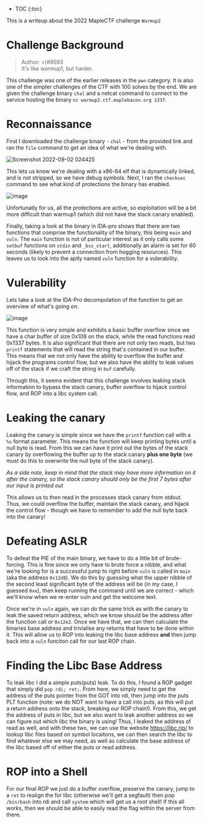 * TOC
{:toc}

This is a writeup about the 2022 MapleCTF challenge `Warmup2`

# Challenge Background

> Author: =)#9593  
> It's like warmup1, but harder.

This challenge was one of the earlier releases in the `pwn` category. It is also one of the simpler challenges of the CTF with 100 solves by the end. We are given the challenge binary `chal` and a netcat command to connect to the service hosting the binary `nc warmup2.ctf.maplebacon.org 1337`.

# Reconnaissance

First I downloaded the challenge binary - `chal` - from the provided link and ran the `file` command to get an idea of what we're dealing with.

![Screenshot 2022-09-02 024425](https://user-images.githubusercontent.com/71113694/188112684-3f1f29e2-9443-4bd5-bf78-aa332c4660fd.png)

This lets us know we're dealing with a x86-64 elf that is dynamically linked, and is *not* stripped, so we have debug symbols. Next, I ran the `checksec` command to see what kind of protections the binary has enabled.

![image](https://user-images.githubusercontent.com/71113694/188113553-0b3a5ddf-15a8-4195-af07-c4bc750eeff4.png)

Unfortunatly for us, all the protections are active, so exploitation will be a bit more difficult than warmup1 (which did not have the stack canary enabled).

Finally, taking a look at the binary in IDA-pro shows that there are two functions that comprise the functionality of the binary, this being `main` and `vuln`. The `main` function is not of particular interest as it only calls some `setbuf` functions on `stdin` and `_bss_start`, additionally an alarm is set for 60 seconds (likely to prevent a connection from hogging resources). This leaves us to look into the aptly named `vuln` function for a vulerability.

# Vulerability

Lets take a look at the IDA-Pro decompolation of the function to get an overview of what's going on.

![image](https://user-images.githubusercontent.com/71113694/188115423-4106a326-7684-4230-a1a1-1cbb7dc6ef62.png)

This function is very simple and exhibits a basic buffer overflow since we have a char buffer of size 0x108 on the stack, while the read functions read 0x1337 bytes. It is also significant that there are not only two reads, but two `printf` statements that will read the string that's contained in our buffer. This means that we not only have the ability to overflow the buffer and hijack the programs control flow, but we also have the ability to leak values off of the stack if we craft the string in `buf` carefully.

Through this, it seems evident that this challenge involves leaking stack information to bypass the stack canary, buffer overflow to hijack control flow, and ROP into a libc system call.

# Leaking the canary

Leaking the canary is simple since we have the `printf` function call with a `%s` format parameter. This means the function will keep printing bytes until a null byte is read. From this we can have it print out the bytes of the stack canary by overflowing the buffer up to the stack canary **plus one byte** (we must do this to overwrite the null byte of the stack canary). 

*As a side note, keep in mind that the stack may have more information on it after the canary, so the stack canary should only be the first 7 bytes after our input is printed out*

This allows us to then read in the processes stack canary from stdout. Thus, we could overflow the buffer, maintain the stack canary, and hijack the control flow - though we have to remember to add the null byte back into the canary!

# Defeating ASLR

To defeat the PIE of the main binary, we have to do a little bit of brute-forcing. This is fine since we only have to brute force a nibble, and what we're looking for is a successful jump to right before `vuln` is called in `main` (aka the address `0x12d8`). We do this by guessing what the upper nibble of the second least significant byte of the address will be (in my case, I guessed `0xe`), then keep running the command until we are correct - which we'll know when we re-enter vuln and get the welcome text.

Once we're in `vuln` again, we can do the same trick as with the canary to leak the saved return address, which we know should be the address after the function call or `0x12e2`. Once we have that, we can then calculate the binaries base address and trivialise any returns that have to be done within it. This will allow us to ROP into leaking the libc base address **and** then jump back into a `vuln` funciton call for our last ROP chain.

# Finding the Libc Base Address

To leak libc I did a simple puts(puts) leak. To do this, I found a ROP gadget that simply did `pop rdi; ret;`. From here, we simply need to get the address of the puts pointer from the GOT into rdi, then jump into the puts PLT function (note: we do NOT want to have a call into puts, as this will put a return address onto the stack, breaking our ROP chain!). From this, we get the address of puts in libc, but we also want to leak another address so we can figure out which libc the binary is using! Thus, I leaked the address of read as well, and with these two, we can use the website https://libc.rip/ to lookup libc files based on symbol locaitons, we can then search the libc to find whatever else we may need, as well as calculate the base address of the libc based off of either the puts or read address.

# ROP into a Shell

For our final ROP we just do a buffer overflow, preserve the canary, jump to a `ret` to realign the for libc (otherwise we'll get a segfault) then pop `/bin/bash` into rdi and call `system` which will get us a root shell! If this all works, then we should be able to easily read the flag within the server from there.

